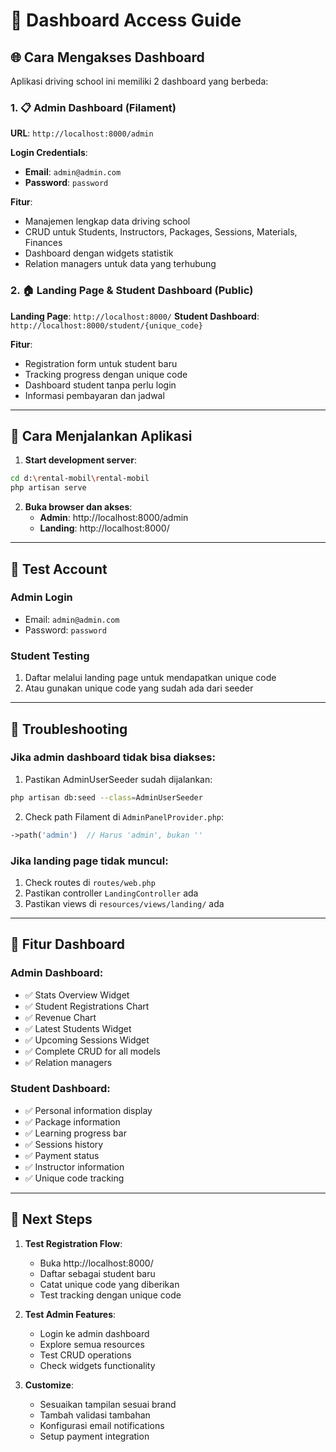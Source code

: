 # 🚗 Dashboard Access Guide

## 🌐 Cara Mengakses Dashboard

Aplikasi driving school ini memiliki 2 dashboard yang berbeda:

### 1. 📋 Admin Dashboard (Filament)

**URL**: `http://localhost:8000/admin`

**Login Credentials**:

-   **Email**: `admin@admin.com`
-   **Password**: `password`

**Fitur**:

-   Manajemen lengkap data driving school
-   CRUD untuk Students, Instructors, Packages, Sessions, Materials, Finances
-   Dashboard dengan widgets statistik
-   Relation managers untuk data yang terhubung

### 2. 🏠 Landing Page & Student Dashboard (Public)

**Landing Page**: `http://localhost:8000/`
**Student Dashboard**: `http://localhost:8000/student/{unique_code}`

**Fitur**:

-   Registration form untuk student baru
-   Tracking progress dengan unique code
-   Dashboard student tanpa perlu login
-   Informasi pembayaran dan jadwal

---

## 🚀 Cara Menjalankan Aplikasi

1. **Start development server**:

```bash
cd d:\rental-mobil\rental-mobil
php artisan serve
```

2. **Buka browser dan akses**:
    - **Admin**: http://localhost:8000/admin
    - **Landing**: http://localhost:8000/

---

## 👥 Test Account

### Admin Login

-   Email: `admin@admin.com`
-   Password: `password`

### Student Testing

1. Daftar melalui landing page untuk mendapatkan unique code
2. Atau gunakan unique code yang sudah ada dari seeder

---

## 🔧 Troubleshooting

### Jika admin dashboard tidak bisa diakses:

1. Pastikan AdminUserSeeder sudah dijalankan:

```bash
php artisan db:seed --class=AdminUserSeeder
```

2. Check path Filament di `AdminPanelProvider.php`:

```php
->path('admin')  // Harus 'admin', bukan ''
```

### Jika landing page tidak muncul:

1. Check routes di `routes/web.php`
2. Pastikan controller `LandingController` ada
3. Pastikan views di `resources/views/landing/` ada

---

## 📱 Fitur Dashboard

### Admin Dashboard:

-   ✅ Stats Overview Widget
-   ✅ Student Registrations Chart
-   ✅ Revenue Chart
-   ✅ Latest Students Widget
-   ✅ Upcoming Sessions Widget
-   ✅ Complete CRUD for all models
-   ✅ Relation managers

### Student Dashboard:

-   ✅ Personal information display
-   ✅ Package information
-   ✅ Learning progress bar
-   ✅ Sessions history
-   ✅ Payment status
-   ✅ Instructor information
-   ✅ Unique code tracking

---

## 🎯 Next Steps

1. **Test Registration Flow**:

    - Buka http://localhost:8000/
    - Daftar sebagai student baru
    - Catat unique code yang diberikan
    - Test tracking dengan unique code

2. **Test Admin Features**:

    - Login ke admin dashboard
    - Explore semua resources
    - Test CRUD operations
    - Check widgets functionality

3. **Customize**:
    - Sesuaikan tampilan sesuai brand
    - Tambah validasi tambahan
    - Konfigurasi email notifications
    - Setup payment integration
